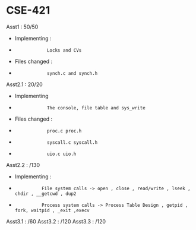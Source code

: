 # CSE-421
Asst1 : 50/50
- Implementing :
-                 Locks and CVs
- Files changed : 
-                 synch.c and synch.h


Asst2.1 : 20/20
- Implementing 
-                 The console, file table and sys_write 
- Files changed : 
-                 proc.c proc.h
-                 syscall.c syscall.h
-                 uio.c uio.h

Asst2.2 : /130
- Implementing :
-               File system calls -> open , close , read/write , lseek , chdir , __getcwd , dup2
-               Process system calls -> Process Table Design , getpid , fork, waitpid , _exit ,execv

Asst3.1 : /60
Asst3.2 : /120
Asst3.3 : /120
